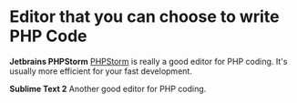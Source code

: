 Editor that you can choose to write PHP Code
======
**Jetbrains PHPStorm**
[PHPStorm](http://www.jetbrains.com/phpstorm/) is really a good editor for PHP coding. It's usually more efficient for your fast development.

**Sublime Text 2**
Another good editor for PHP coding.